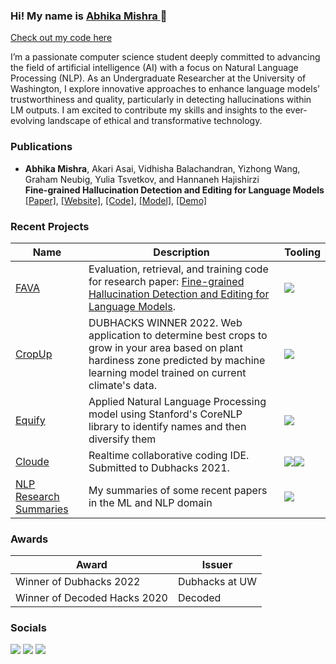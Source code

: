 ### Hi! My name is <a href="https://abhika-m.github.io/" target="_blank"> Abhika Mishra <a> 👋

[Check out my code here](https://github.com/abhika-m?tab=repositories)

I’m a passionate computer science student deeply committed to advancing the field of artificial intelligence (AI) with a focus on Natural Language Processing (NLP). As an Undergraduate Researcher at the University of Washington, I explore innovative approaches to enhance language models’ trustworthiness and quality, particularly in detecting hallucinations within LM outputs. I am excited to contribute my skills and insights to the ever-evolving landscape of ethical and transformative technology.

### Publications
- __Abhika Mishra__, Akari Asai, Vidhisha Balachandran, Yizhong Wang, Graham Neubig, Yulia Tsvetkov, and Hannaneh Hajishirzi     
**Fine-grained Hallucination Detection and Editing for Language Models**
[\[Paper\]](https://arxiv.org/abs/2401.06855), [\[Website\]](https://fine-grained-hallucination.github.io/), [\[Code\]](https://github.com/abhika-m/FAVA),  [\[Model\]](https://huggingface.co/fava-uw/fava-model), [\[Demo\]](https://huggingface.co/spaces/fava-uw/fava)

### Recent Projects
|Name|Description|Tooling|
|-|-|-|
|[FAVA](https://github.com/abhika-m/FAVA)|Evaluation, retrieval, and training code for research paper: [Fine-grained Hallucination Detection and Editing for Language Models](https://arxiv.org/abs/2401.06855).|<img src="https://img.shields.io/badge/python%20-%2314354C.svg?&style=for-the-badge&logo=python&logoColor=white"/>
|[CropUp](https://github.com/abhika-m/cropup)|DUBHACKS WINNER 2022. Web application to determine best crops to grow in your area based on plant hardiness zone predicted by machine learning model trained on current climate's data.|<img src="https://img.shields.io/badge/python%20-%2314354C.svg?&style=for-the-badge&logo=python&logoColor=white"/>|<img src="https://img.shields.io/badge/react%20-%2320232a.svg?&style=for-the-badge&logo=react&logoColor=%2361DAFB"/>
|[Equify](https://github.com/abhika-m/Equify)|Applied Natural Language Processing model using Stanford's CoreNLP library to identify names and then diversify them|<img src="https://img.shields.io/badge/java%20-%2320232a.svg?&style=for-the-badge&logo=Java&logoColor=%2361DAFB"/>
|[Cloude](https://devpost.com/software/nimbus-qp4j8w?ref_content=user-portfolio&ref_feature=in_progress)|Realtime collaborative coding IDE. Submitted to Dubhacks 2021.|<img src="https://img.shields.io/badge/react%20-%2314354C.svg?&style=for-the-badge&logo=react&logoColor=white"/><img src="https://img.shields.io/badge/Fluid%20-%2314354C.svg?&style=for-the-badge&logo=microsoft&logoColor=white%22"/>|
|[NLP Research Summaries](https://github.com/abhika-m/researchpapers)|My summaries of some recent papers in the ML and NLP domain|<img src="https://img.shields.io/badge/Text%20-%2314354C.svg?&style=for-the-badge&logo=microsoft&logoColor=white%22"/>|

### Awards
|Award|Issuer
|-|-|
|Winner of Dubhacks 2022|Dubhacks at UW
|Winner of Decoded Hacks 2020|Decoded

### Socials
[<img src="https://img.shields.io/badge/linkedin%20-%230077B5.svg?&style=for-the-badge&logo=linkedin&logoColor=white"/>](https://www.linkedin.com/in/abhikamishra/)
[<img src="https://img.shields.io/badge/abhika.m%20-%23E4405F.svg?&style=for-the-badge&logo=Instagram&logoColor=white"/>](https://www.instagram.com/abhika.m) 
[<img src="https://img.shields.io/badge/abhika.m%20-%2300BBFF.svg?&style=for-the-badge&logo=Twitter&logoColor=white"/>](https://www.twitter.com/mishrabhika) 

